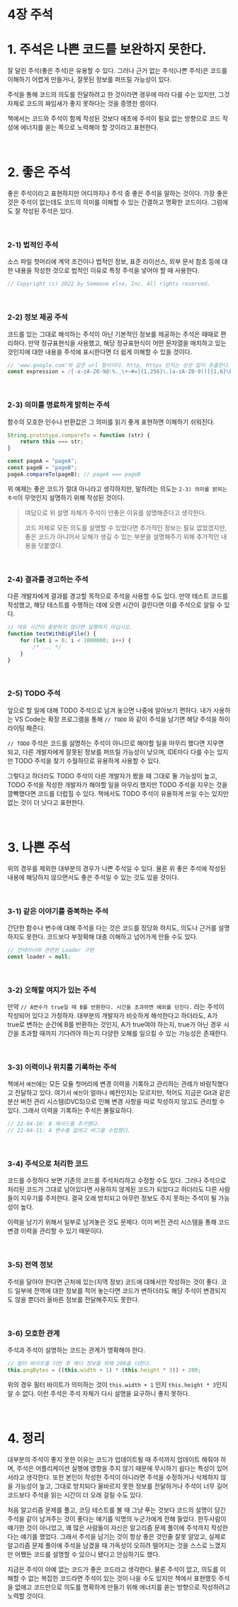 # 4장 주석

# 1. 주석은 나쁜 코드를 보완하지 못한다.

잘 달린 주석(좋은 주석)은 유용할 수 있다. 그러나 근거 없는 주석(나쁜 주석)은 코드를 이해하기 어렵게 만들거나, 잘못된 정보를 퍼뜨릴 가능성이 있다.

주석을 통해 코드의 의도를 전달하려고 한 것이라면 경우에 따라 다를 수는 있지만, 그것 자체로 코드의 짜임새가 좋지 못하다는 것을 증명한 셈이다.

책에서는 코드와 주석이 함께 작성된 것보다 애초에 주석이 필요 없는 방향으로 코드 작성에 에너지를 쏟는 쪽으로 노력해야 할 것이라고 표현한다.

<br />

# 2. 좋은 주석

좋은 주석이라고 표현하지만 어디까지나 주석 중 좋은 주석을 말하는 것이다. 가장 좋은 것은 주석이 없는데도 코드의 의미를 이해할 수 있는 간결하고 명확한 코드이다. 그럼에도 잘 작성된 주석은 있다.

<br />

### 2-1) 법적인 주석

소스 파일 첫머리에 계약 조건이나 법적인 정보, 표준 라이선스, 외부 문서 참조 등에 대한 내용을 작성한 것으로 법적인 이유로 특정 주석을 넣어야 할 때 사용한다.

```jsx
// Copyright (c) 2022 by Someone else, Inc. All rights reserved.
```

<br />

### 2-2) 정보 제공 주석

코드를 있는 그대로 해석하는 주석이 아닌 기본적인 정보를 제공하는 주석은 때때로 편리하다. 만약 정규표현식을 사용했고, 해당 정규표현식이 어떤 문자열을 매치하고 있는 것인지에 대한 내용을 주석에 표시한다면 더 쉽게 이해할 수 있을 것이다.

```jsx
// 'www.google.com'와 같은 url 형식이다. http, https 인지는 상관 없이 추출한다.
const expression = /[-a-zA-Z0-9@:%._\+~#=]{1,256}\.[a-zA-Z0-9()]{1,6}\b([-a-zA-Z0-9()@:%_\+.~#?&//=]*)?/gi;
```

<br />

### 2-3) 의미를 명료하게 밝히는 주석

함수의 모호한 인수나 반환값은 그 의미를 읽기 좋게 표현하면 이해하기 쉬워진다.

```jsx
String.prototype.compareTo = function (str) {
	return this === str;
}

const pageA = "pageA";
const pageB = "pageB";
pageA.compareTo(pageB); // pageA === pageB
```

위 예제는 좋은 코드가 절대 아니라고 생각하지만, 말하려는 의도는 `2-3) 의미를 밝히는 주석`이 무엇인지 설명하기 위해 작성된 것이다.

> 여담으로 위 설명 자체가 주석이 안좋은 이유를 설명해준다고 생각한다.
>
> 코드 자체로 모든 의도를 설명할 수 있었다면 추가적인 정보는 필요 없었겠지만, 좋은 코드가 아니어서 오해가 생길 수 있는 부분을 설명해주기 위해 추가적인 내용을 덧붙였다.
> 

<br />

### 2-4) 결과를 경고하는 주석

다른 개발자에게 결과를 경고할 목적으로 주석을 사용할 수도 있다. 만약 테스트 코드를 작성했고, 해당 테스트를 수행하는 데에 오랜 시간이 걸린다면 이를 주석으로 알릴 수 있다.

```jsx
// 여유 시간이 충분하지 않다면 실행하지 마십시오.
function testWithBigFile() {
	for (let i = 0; i < 1000000; i++) {
		/* ... */
	}
}
```

<br />

### 2-5) TODO 주석

앞으로 할 일에 대해 TODO 주석으로 남겨 놓으면 나중에 알아보기 편하다. 내가 사용하는 VS Code는 확장 프로그램을 통해 `// TODO` 와 같이 주석을 남기면 해당 주석을 하이라이팅 해준다.

`// TODO` 주석은 코드를 설명하는 주석이 아니므로 해야할 일을 마무리 했다면 지우면 되고, 다른 개발자에게 잘못된 정보를 퍼뜨릴 가능성이 낮으며, IDE마다 다를 수는 있지만 TODO 주석을 찾기 수월하므로 유용하게 사용할 수 있다.

그렇다고 하더라도 TODO 주석이 다른 개발자가 봤을 때 그대로 둘 가능성이 높고, TODO 주석을 작성한 개발자가 해야할 일을 마무리 했지만 TODO 주석을 지우는 것을 깜빡했다면 코드를 더럽힐 수 있다. 책에서도 TODO 주석이 유용하게 쓰일 수는 있지만 없는 것이 더 낫다고 표현한다.

<br />

# 3. 나쁜 주석

위의 경우를 제외한 대부분의 경우가 나쁜 주석일 수 있다. 물론 위 좋은 주석에 작성된 내용에 해당하지 않으면서도 좋은 주석일 수 있는 것도 있을 것이다.

<br />

### 3-1) 같은 이야기를 중복하는 주석

간단한 함수나 변수에 대해 주석을 다는 것은 코드를 정당화 하지도, 의도나 근거를 설명하지도 못한다. 코드보다 부정확해 대충 이해하고 넘어가게 만들 수도 있다.

```jsx
// 컨테이너와 관련된 Loader 구현
const loader = null;
```

<br />

### 3-2) 오해할 여지가 있는 주석

만약 `// A변수가 true일 때 B를 반환한다. 시간을 초과하면 예외를 던진다.` 라는 주석이 작성되어 있다고 가정하자. 대부분의 개발자가 비슷하게 해석한다고 하더라도, A가 true로 변하는 순간에 B를 반환하는 것인지, A가 true여야 하는지, true가 아닌 경우 시간을 초과할 때까지 기다려야 하는지 다양한 오해를 일으킬 수 있는 가능성은 존재한다.

<br />

### 3-3) 이력이나 위치를 기록하는 주석

책에서 `예전`에는 모든 모듈 첫머리에 변경 이력을 기록하고 관리하는 관례가 바람직했다고 전달하고 있다. 여기서 `예전`이 얼마나 예전인지는 모르지만, 적어도 지금은 Git과 같은 분산 버전 관리 시스템(DVCS)으로 인해 변경 사항을 따로 작성하지 않고도 관리할 수 있다. 그래서 이력을 기록하는 주석은 불필요하다.

```jsx
// 22-04-10: B 메서드를 추가했다.
// 22-04-11: A 변수를 없애고 버그를 수정했다.
```

<br />

### 3-4) 주석으로 처리한 코드

코드를 수정하다 보면 기존의 코드를 주석처리하고 수정할 수도 있다. 그러나 주석으로 처리된 코드가 그대로 남아있다면 사용하지 않게된 코드가 되었다고 하더라도 다른 사람들이 지우기를 주저한다. 결국 오래 방치되고 아무런 정보도 주지 못하는 주석이 될 가능성이 높다.

이력을 남기기 위해서 일부로 남겨놓은 것도 문제다. 이미 버전 관리 시스템을 통해 코드 변경 이력을 관리할 수 있기 때문이다.

<br />

### 3-5) 전역 정보

주석을 달아야 한다면 근처에 있는(지역 정보) 코드에 대해서만 작성하는 것이 좋다. 코드 일부에 전역에 대한 정보를 적어 놓는다면 코드가 변하더라도 해당 주석이 변경되지도 않을 뿐더러 올바른 정보를 전달해주지도 못한다.

<br />

### 3-6) 모호한 관계

주석과 주석이 설명하는 코드는 관계가 명확해야 한다.

```jsx
// 필터 바이트를 더한 후 헤더 정보를 위해 200을 더한다.
this.pngBytes = ((this.width + 1) * (this.height * 3)) + 200;
```

위의 경우 필터 바이트가 의미하는 것이 `this.width + 1` 인지 `this.height * 3`인지 알 수 없다. 이런 주석은 주석 자체가 다시 설명을 요구하니 좋지 못하다.

<br />

# 4. 정리

대부분의 주석이 좋지 못한 이유는 코드가 업데이트될 때 주석까지 업데이트 해줘야 하며, 주석은 어플리케이션 실행에 영향을 주지 않기 때문에 무시하기 쉽다는 특성이 있어서라고 생각한다. 또한 본인이 작성한 주석이 아니라면 주석을 수정하거나 삭제하지 않을 가능성이 높고, 그대로 방치되다 올바르지 못한 정보를 전달하거나 주석이 너무 길어 코드보다 주석을 읽는 시간이 더 오래 걸릴 수도 있다.

처음 알고리즘 문제를 풀고, 코딩 테스트를 볼 때 그냥 푸는 것보다 코드의 설명이 담긴 주석을 같이 남겨주는 것이 좋다는 얘기를 익명의 누군가에게 전해 들었다. 한두사람이 얘기한 것이 아니었고, 꽤 많은 사람들이 자신은 알고리즘 문제 풀이에 주석까지 작성한다는 얘기를 했었다. 그래서 주석을 남기는 것이 항상 좋은 것인줄 잘못 알았고, 실제로 알고리즘 문제 풀이에 주석을 남겼을 때 가독성이 오히려 떨어지는 것을 스스로 느꼈지만 어쨌든 코드를 설명할 수 있으니 됐다고 안심하기도 했다.

지금은 주석이 아예 없는 코드가 좋은 코드라고 생각한다. 물론 주석이 없고, 의도를 이해할 수 없는 복잡한 코드라면 주석이 있는 것이 나을 수도 있지만 책에서 표현했듯 주석을 없애고 코드만으로 의도를 명확하게 만들기 위해 에너지를 쏟는 방향으로 작성하려고 노력할 것이다.